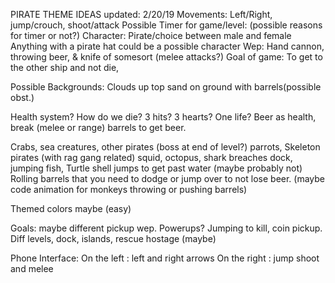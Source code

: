 PIRATE THEME IDEAS
updated: 2/20/19
Movements: Left/Right, jump/crouch, shoot/attack
Possible Timer for game/level: (possible reasons for timer or not?) 
Character: Pirate/choice between male and female 
Anything with a pirate hat could be a possible character 
Wep: Hand cannon, throwing beer, & knife of somesort (melee attacks?) 
Goal of game: To get to the other ship and not die,


Possible Backgrounds: Clouds up top sand on ground with barrels(possible 
obst.) 


Health system? How do we die? 3 hits? 3 hearts? One life? 
Beer as health, break (melee or range) barrels to get beer.


Crabs, sea creatures, other pirates  (boss at end of level?) parrots, 
Skeleton pirates (with rag gang related) squid, octopus, shark breaches 
dock, jumping fish, 
Turtle shell jumps to get past water (maybe probably not)
Rolling barrels that you need to dodge or jump over to not lose beer. 
(maybe code animation for monkeys throwing or pushing barrels) 


Themed colors maybe (easy) 

Goals: maybe different pickup wep. Powerups? Jumping to kill, coin 
pickup.
Diff levels, dock, islands, rescue hostage (maybe)

Phone Interface:
	On the left : left and right arrows
	On the right : jump shoot and melee 

